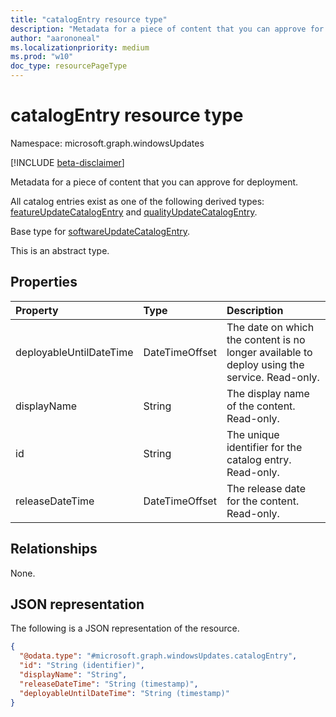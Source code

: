 ```yaml
---
title: "catalogEntry resource type"
description: "Metadata for a piece of content that you can approve for deployment."
author: "aarononeal"
ms.localizationpriority: medium
ms.prod: "w10"
doc_type: resourcePageType
---
```


# catalogEntry resource type

Namespace: microsoft.graph.windowsUpdates

[!INCLUDE [beta-disclaimer](../../includes/beta-disclaimer.md)]

Metadata for a piece of content that you can approve for deployment.

All catalog entries exist as one of the following derived types: [featureUpdateCatalogEntry](../resources/windowsupdates-featureupdatecatalogentry.md) and [qualityUpdateCatalogEntry](../resources/windowsupdates-qualityupdatecatalogentry.md).

Base type for [softwareUpdateCatalogEntry](../resources/windowsupdates-softwareupdatecatalogentry.md).

This is an abstract type.

## Properties
|Property|Type|Description|
|:---|:---|:---|
|deployableUntilDateTime|DateTimeOffset|The date on which the content is no longer available to deploy using the service. Read-only.|
|displayName|String|The display name of the content. Read-only.|
|id|String|The unique identifier for the catalog entry. Read-only.|
|releaseDateTime|DateTimeOffset|The release date for the content. Read-only.|

## Relationships
None.

## JSON representation
The following is a JSON representation of the resource.
<!-- {
  "blockType": "resource",
  "keyProperty": "id",
  "@odata.type": "microsoft.graph.windowsUpdates.catalogEntry",
  "openType": false
}
-->
``` json
{
  "@odata.type": "#microsoft.graph.windowsUpdates.catalogEntry",
  "id": "String (identifier)",
  "displayName": "String",
  "releaseDateTime": "String (timestamp)",
  "deployableUntilDateTime": "String (timestamp)"
}
```

